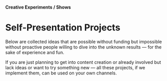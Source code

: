 #### Creative Experiments / Shows

# Self-Presentation Projects

Below are collected ideas that are possible without funding but impossible without proactive people willing to dive into the unknown results — for the sake of experience and fun.

If you are just planning to get into content creation or already involved but lack ideas or want to try something new — all these projects, if we implement them, can be used on your own channels.
